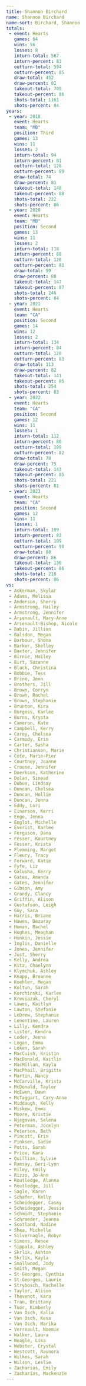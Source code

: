 ```yaml
---
title: Shannon Birchard
name: Shannon Birchard
name-sort: Birchard, Shannon
totals:
 - event: Hearts
   games: 64
   wins: 56
   losses: 8
   inturn-total: 567
   inturn-percent: 83
   outturn-total: 594
   outturn-percent: 85
   draw-total: 452
   draw-percent: 81
   takeout-total: 709
   takeout-percent: 86
   shots-total: 1161
   shots-percent: 84
years:
 - year: 2018
   event: Hearts
   team: "MB"
   position: Third
   games: 13
   wins: 11
   losses: 2
   inturn-total: 94
   inturn-percent: 81
   outturn-total: 128
   outturn-percent: 89
   draw-total: 74
   draw-percent: 81
   takeout-total: 148
   takeout-percent: 88
   shots-total: 222
   shots-percent: 86
 - year: 2020
   event: Hearts
   team: "MB"
   position: Second
   games: 13
   wins: 11
   losses: 2
   inturn-total: 118
   inturn-percent: 88
   outturn-total: 128
   outturn-percent: 81
   draw-total: 99
   draw-percent: 80
   takeout-total: 147
   takeout-percent: 87
   shots-total: 246
   shots-percent: 84
 - year: 2021
   event: Hearts
   team: "CA"
   position: Second
   games: 14
   wins: 12
   losses: 2
   inturn-total: 134
   inturn-percent: 84
   outturn-total: 120
   outturn-percent: 83
   draw-total: 113
   draw-percent: 82
   takeout-total: 141
   takeout-percent: 85
   shots-total: 254
   shots-percent: 83
 - year: 2022
   event: Hearts
   team: "CA"
   position: Second
   games: 12
   wins: 11
   losses: 1
   inturn-total: 112
   inturn-percent: 80
   outturn-total: 109
   outturn-percent: 82
   draw-total: 78
   draw-percent: 75
   takeout-total: 143
   takeout-percent: 85
   shots-total: 221
   shots-percent: 81
 - year: 2023
   event: Hearts
   team: "CA"
   position: Second
   games: 12
   wins: 11
   losses: 1
   inturn-total: 109
   inturn-percent: 83
   outturn-total: 109
   outturn-percent: 90
   draw-total: 88
   draw-percent: 86
   takeout-total: 130
   takeout-percent: 86
   shots-total: 218
   shots-percent: 86
vs:
 - Ackerman, Skylar
 - Adams, Melissa
 - Anderson, Sherry
 - Armstrong, Hailey
 - Armstrong, Jennifer
 - Arsenault, Mary-Anne
 - Arsenault-Bishop, Nicole
 - Babin, Jillian
 - Balsdon, Megan
 - Barbour, Shona
 - Barker, Shelley
 - Baxter, Jennifer
 - Birnie, Hailey
 - Birt, Suzanne
 - Black, Christina
 - Bobbie, Tess
 - Brine, Jenn
 - Brothers, Jill
 - Brown, Corryn
 - Brown, Rachel
 - Brown, Stephanie
 - Brunton, Kira
 - Burgess, Karlee
 - Burns, Krysta
 - Cameron, Kate
 - Campbell, Kerry
 - Carey, Chelsea
 - Carmody, Erin
 - Carter, Sasha
 - Christianson, Marie
 - Cote, Marie-Pier
 - Courtney, Joanne
 - Crouse, Jennifer
 - Doerksen, Katherine
 - Dolan, Sinead
 - Dubue, Lindsay
 - Duncan, Chelsea
 - Duncan, Hollie
 - Duncan, Jenna
 - Eddy, Lori
 - Einarson, Kerri
 - Enge, Jenna
 - Englot, Michelle
 - Everist, Karlee
 - Ferguson, Dana
 - Fesser, Kourtney
 - Fesser, Krista
 - Flemming, Margot
 - Fleury, Tracy
 - Forward, Katie
 - Fyfe, Liz
 - Galusha, Kerry
 - Gates, Amanda
 - Gates, Jennifer
 - Gibson, Amy
 - Grandy, Clancy
 - Griffin, Alison
 - Gustafson, Leigh
 - Guy, Sara
 - Harris, Briane
 - Hawes, Dezaray
 - Homan, Rachel
 - Hughes, Meaghan
 - Hunkin, Jessie
 - Inglis, Danielle
 - Jones, Jennifer
 - Just, Sherry
 - Kelly, Andrea
 - Kitz, Chaelynn
 - Klymchuk, Ashley
 - Knapp, Breanne
 - Koehler, Megan
 - Koltun, Sarah
 - Korchinski, Karlee
 - Kreviazuk, Cheryl
 - Lawes, Kaitlyn
 - Lawton, Stefanie
 - LeDrew, Stephanie
 - Lenentine, Lauren
 - Lilly, Kendra
 - Lister, Kendra
 - Loder, Jenna
 - Logan, Emma
 - Loken, Sarah
 - MacCuish, Kristin
 - MacDonald, Kaitlin
 - MacMillan, Kayla
 - MacPhail, Brigitte
 - Martin, Nancy
 - McCarville, Krista
 - McDonald, Taylor
 - McEwen, Dawn
 - McTaggart, Cary-Anne
 - Middaugh, Kelly
 - Miskew, Emma
 - Moore, Kristie
 - Njegovan, Selena
 - Peterman, Jocelyn
 - Peterson, Beth
 - Pincott, Erin
 - Pinksen, Sadie
 - Potts, Sarah
 - Price, Kara
 - Quillian, Sylvie
 - Ramsay, Geri-Lynn
 - Riley, Emily
 - Rizzo, Jo-Ann
 - Routledge, Alanna
 - Routledge, Jill
 - Sagle, Karen
 - Schafer, Kelly
 - Scheidegger, Casey
 - Scheidegger, Jessie
 - Schmidt, Stephanie
 - Schraeder, Jeanna
 - Scotland, Nadine
 - Shea, Michelle
 - Silvernagle, Robyn
 - Simons, Renee
 - Sippala, Ashley
 - Skrlik, Ashton
 - Skrlik, Kayla
 - Smallwood, Jody
 - Smith, Megan
 - St-Georges, Cynthia
 - St-Georges, Laurie
 - Strybosch, Rachelle
 - Taylor, Alison
 - Thevenot, Kara
 - Tran, Brittany
 - Tuor, Kimberly
 - Van Osch, Kalia
 - Van Osch, Kesa
 - Van Osch, Marika
 - Verreault, Noemie
 - Walker, Laura
 - Weagle, Lisa
 - Webster, Crystal
 - Westcott, Raunora
 - Wilkes, Sarah
 - Wilson, Leslie
 - Zacharias, Emily
 - Zacharias, Mackenzie
---
```

